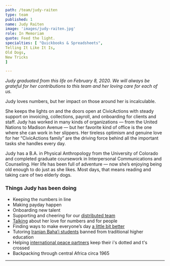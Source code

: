 ```yaml
---
path: /team/judy-raiten
type: team
published: 1
name: Judy Raiten
image: 'images/judy-raiten.jpg'
role: In Memoriam
quote: Feed the light.
specialties: [ "Quickbooks & Spreadsheets",
Telling It Like It Is,
Old Dogs,
New Tricks
]

---
```


*Judy graduated from this life on February 8, 2020. We will always be grateful for her contributions to this team and her loving care for each of us.*

Judy loves numbers, but her impact on those around her is incalculable.

She keeps the lights on and the doors open at CivicActions with steady support on invoicing, collections, payroll, and onboarding for clients and staff. Judy has worked in many kinds of organizations — from the United Nations to Madison Avenue — but her favorite kind of office is the one where she can work in her slippers. Her tireless optimism and genuine love for her “CivicActions family” are the driving force behind all the important tasks she handles every day.

Judy has a B.A. in Physical Anthropology from the University of Colorado and completed graduate coursework in Interpersonal Communications and Counseling. Her life has been full of adventure — now she’s enjoying being old enough to do just as she likes. Most days, that means reading and taking care of two elderly dogs. 




### Things Judy has been doing
* Keeping the numbers in line
* Making payday happen
* Onboarding new talent
* Supporting and cheering for our [distributed team](https://medium.com/civicactions/how-remote-working-helps-us-live-our-dreams-and-get-more-work-done-1af24b27467)
* [Talking](https://drive.google.com/file/d/1gID4dD9_H3O1SftTOI0V6BBKI-rEZ9EE/view?usp=sharing) about her love for numbers and for people
* Finding ways to make everyone’s day [a little bit better](https://drive.google.com/a/civicactions.com/file/d/0B19L6s1KzDkZVWdCVUtvZjV0Wkh4VWJUM0VMOWxPQ3J1RmxN/view?usp=sharing)
* Tutoring [Iranian Baha’i students](http://bihe.org/) banned from traditional higher education
* Helping [international peace partners](https://www.un.org/en/about-un/) keep their i's dotted and t's crossed
* Backpacking through central Africa circa 1965

-------------------------------
